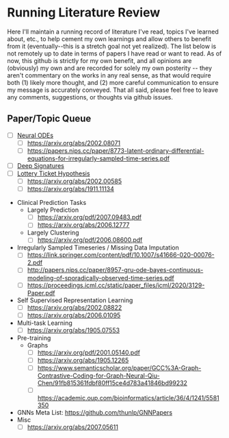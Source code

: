 # Running Literature Review

Here I'll maintain a running record of literature I've read, topics I've learned about, etc., to help cement my own learnings and allow others to benefit from it (eventually--this is a stretch goal not yet realized). The list below is not remotely up to date in terms of papers I have read or want to read. As of now, this github is strictly for my own benefit, and all opinions are (obviously) my own and are recorded for solely my own posterity -- they aren't commentary on the works in any real sense, as that would require both (1) likely more thought, and (2) more careful communication to ensure my message is accurately conveyed. That all said, please feel free to leave any comments, suggestions, or thoughts via github issues.

## Paper/Topic Queue
  - [ ] [Neural ODEs](https://arxiv.org/abs/1806.07366)
    - [ ] https://arxiv.org/abs/2002.08071
    - [ ] https://papers.nips.cc/paper/8773-latent-ordinary-differential-equations-for-irregularly-sampled-time-series.pdf
  - [ ] [Deep Signatures](https://papers.nips.cc/paper/8574-deep-signature-transforms.pdf)
  - [ ] [Lottery Ticket Hypothesis](https://arxiv.org/abs/1803.03635)
    - [ ] https://arxiv.org/abs/2002.00585
    - [ ] https://arxiv.org/abs/1911.11134
  - Clinical Prediction Tasks
    - Largely Prediction
      - [ ] https://arxiv.org/pdf/2007.09483.pdf
      - [ ] https://arxiv.org/abs/2006.12777
    - Largely Clustering
      - [ ] https://arxiv.org/pdf/2006.08600.pdf
  - Irregularly Sampled Timeseries / Missing Data Imputation
    - [ ] https://link.springer.com/content/pdf/10.1007/s41666-020-00076-2.pdf
    - [ ] http://papers.nips.cc/paper/8957-gru-ode-bayes-continuous-modeling-of-sporadically-observed-time-series.pdf
    - [ ] https://proceedings.icml.cc/static/paper_files/icml/2020/3129-Paper.pdf
  - Self Supervised Representation Learning
    - [ ] https://arxiv.org/abs/2002.08822
    - [ ] https://arxiv.org/abs/2006.01095
  - Multi-task Learning
    - [ ] https://arxiv.org/abs/1905.07553
  - Pre-training
    - Graphs
      - [ ] https://arxiv.org/pdf/2001.05140.pdf
      - [ ] https://arxiv.org/abs/1905.12265
      - [ ] https://www.semanticscholar.org/paper/GCC%3A-Graph-Contrastive-Coding-for-Graph-Neural-Qiu-Chen/91fb815361fdbf80ff15ce4d783a41846bd99232
      - [ ] https://academic.oup.com/bioinformatics/article/36/4/1241/5581350
  - GNNs Meta List: https://github.com/thunlp/GNNPapers
  - Misc
    - [ ] https://arxiv.org/abs/2007.05611
